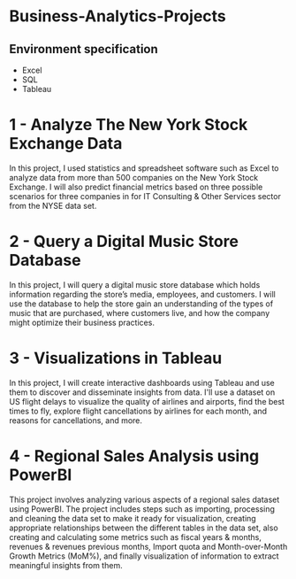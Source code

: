 # Business-Analytics-Projects

## Environment specification
- Excel
- SQL
- Tableau

# 1 - Analyze The New York Stock Exchange Data
In this project, I used statistics and spreadsheet software such as Excel to analyze data from more than 500 companies on the New York Stock Exchange. I will also predict financial metrics based on three possible scenarios for three companies in for IT Consulting & Other Services sector from the NYSE data set.


# 2 - Query a Digital Music Store Database
In this project, I will query a digital music store database which holds information regarding the store’s media, employees, and customers. I will use the database to help the store gain an understanding of the types of music that are purchased, where customers live, and how the company might optimize their business practices.


# 3 - Visualizations in Tableau
In this project, I will create interactive dashboards using Tableau and use them to discover and disseminate insights from data. I'll use a dataset on US flight delays to visualize the quality of airlines and airports, find the best times to fly, explore flight cancellations by airlines for each month, and reasons for cancellations, and more.


# 4 - Regional Sales Analysis using PowerBI
This project involves analyzing various aspects of a regional sales dataset using PowerBI. The project includes steps such as importing, processing and cleaning the data set to make it ready for visualization, creating appropriate relationships between the different tables in the data set, also creating and calculating some metrics such as fiscal years & months, revenues & revenues previous months, Import quota and Month-over-Month Growth Metrics (MoM%), and finally visualization of information to extract meaningful insights from them.


